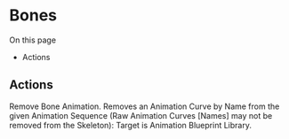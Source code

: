 # Bones

On this page 

  * Actions





## Actions

Remove Bone Animation. Removes an Animation Curve by Name from the given Animation Sequence (Raw Animation Curves [Names] may not be removed from the Skeleton): Target is Animation Blueprint Library.

